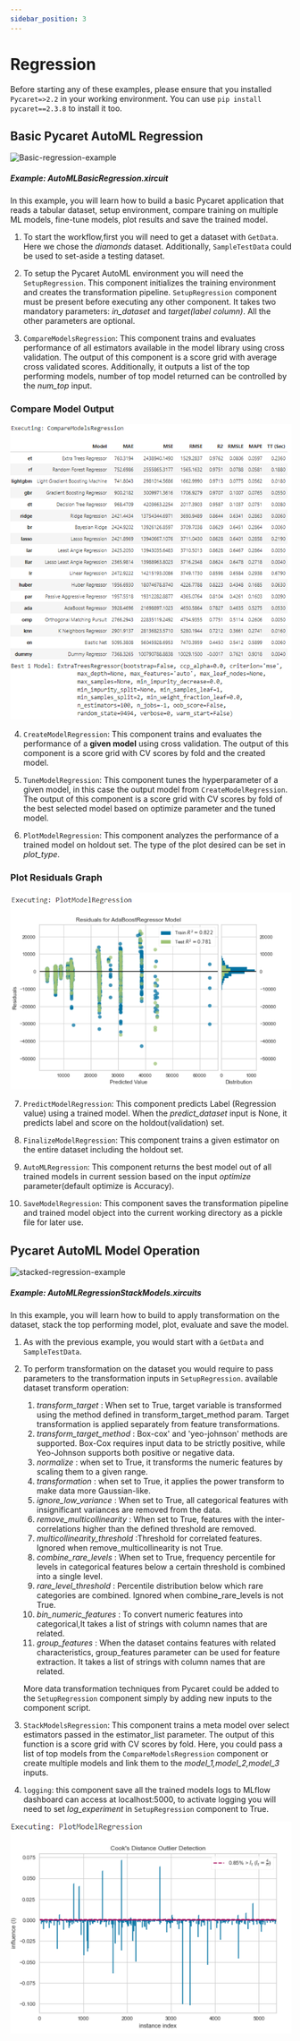 ```yaml
---
sidebar_position: 3
---
```


# Regression

Before starting any of these examples, please ensure that you installed <code>Pycaret=>2.2</code> in your working environment. You can use <code>pip install pycaret==2.3.8</code> to install it too.    
## Basic Pycaret AutoML Regression

![Basic-regression-example](pycaret_images/basic_regression_example.gif)

##### Example: AutoMLBasicRegression.xircuit

In this example, you will learn how to build a basic Pycaret application that reads a tabular dataset, setup environment, compare training on multiple ML models, fine-tune models, plot results and save the trained model.

1. To start the workflow,first you will need to get a dataset with `GetData`. Here we chose the *diamonds* dataset. Additionally, `SampleTestData` could be used to set-aside a testing dataset. 
   
2. To setup the Pycaret AutoML environment you will need the `SetupRegression`. This component initializes the training environment and creates the transformation pipeline. `SetupRegression` component must be present before executing any other component. It takes two mandatory parameters: *in_dataset* and *target(label column)*. All the other parameters are optional.
   
3. `CompareModelsRegression`: This component trains and evaluates performance of all estimators available in the model library using cross validation. The output of this component is a score grid with average cross validated scores. Additionally, it outputs a list of the top performing models, number of top model returned can be controlled by the *num_top* input.

### Compare Model Output
![Binary_compare_models](pycaret_images/compare_model_regression.png)

4. `CreateModelRegression`: This component trains and evaluates the performance of a **given model** using cross validation. The output of this component is a score grid with CV scores by fold and the created model. 

5. `TuneModelRegression`: This component tunes the hyperparameter of a given model, in this case the output model from `CreateModelRegression`. The output of this component is a score grid with CV scores by fold of the best selected model based on optimize parameter and the tuned model.
   
6. `PlotModelRegression`: This component analyzes the performance of a trained model on holdout set. The type of the plot desired can be set in *plot_type*.

### Plot Residuals Graph
![residuals_plot_regression](pycaret_images/residuals_plot_regression.png)


7. `PredictModelRegression`: This component predicts Label (Regression value) using a trained model. When the *predict_dataset* input is None, it predicts label and score on the holdout(validation) set.
   
8. `FinalizeModelRegression`: This component trains a given estimator on the entire dataset including the holdout set.
   
8.  `AutoMLRegression`: This component returns the best model out of all trained models in current session based on the input *optimize* parameter(default optimize is Accuracy).
    
10.  `SaveModelRegression`: This component saves the transformation pipeline and trained model object into the current working directory as a pickle file for later use.


## Pycaret AutoML Model Operation 

![stacked-regression-example](pycaret_images/stacked_regression_example.gif)

##### Example: AutoMLRegressionStackModels.xircuits 

In this example, you will learn how to build to apply transformation on the dataset, stack the top performing model, plot, evaluate and save the model.

1. As with the previous example, you would start with a `GetData` and `SampleTestData`.

2. To perform transformation on the dataset you would require to pass parameters to the transformation inputs in `SetupRegression`. available dataset transform operation:
   1. *transform_target* : When set to True, target variable is transformed using the method defined in transform_target_method param. Target transformation is applied separately from feature transformations.
   2. *transform_target_method* : Box-cox' and 'yeo-johnson' methods are supported. Box-Cox requires input data to be strictly positive, while Yeo-Johnson supports both positive or negative data. 
   3. *normalize* : when set to True, it transforms the numeric features by scaling them to a given range. 
   4. *transformation* : when set to True, it applies the power transform to make data more Gaussian-like.   
   5. *ignore_low_variance* : When set to True, all categorical features with insignificant variances are removed from the data.
   6. *remove_multicollinearity* : When set to True, features with the inter-correlations higher than the defined threshold are removed.
   7. *multicollinearity_threshold* :Threshold for correlated features. Ignored when remove_multicollinearity is not True.
   8. *combine_rare_levels* : When set to True, frequency percentile for levels in categorical features below a certain threshold is combined into a single level.
   9. *rare_level_threshold* : Percentile distribution below which rare categories are combined. Ignored when combine_rare_levels is not True. 
   10. *bin_numeric_features* : To convert numeric features into categorical,It takes a list of strings with column names that are related.
   11. *group_features* : When the dataset contains features with related characteristics, group_features parameter can be used for feature extraction. It takes a list of strings with column names that are related.

    More data transformation techniques from Pycaret could be added to the `SetupRegression` component simply by adding new inputs to the component script. 

3. `StackModelsRegression`: This component trains a meta model over select estimators passed in the estimator_list parameter. The output of this function is a score grid with CV scores by fold. Here, you could pass a list of top models from the `CompareModelsRegression` component or create multiple models and link them to the *model_1,model_2,model_3* inputs. 

4. `logging`: this component save all the trained models logs to MLflow dashboard can access at localhost:5000, to activate logging you will need to set *log_experiment* in `SetupRegression` component to True.  

![cooks_plot_regression](pycaret_images/cooks_plot_regression.png)
